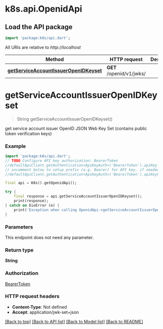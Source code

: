 # k8s.api.OpenidApi

## Load the API package
```dart
import 'package:k8s/api.dart';
```

All URIs are relative to *http://localhost*

Method | HTTP request | Description
------------- | ------------- | -------------
[**getServiceAccountIssuerOpenIDKeyset**](OpenidApi.md#getserviceaccountissueropenidkeyset) | **GET** /openid/v1/jwks/ | 


# **getServiceAccountIssuerOpenIDKeyset**
> String getServiceAccountIssuerOpenIDKeyset()



get service account issuer OpenID JSON Web Key Set (contains public token verification keys)

### Example
```dart
import 'package:k8s/api.dart';
// TODO Configure API key authorization: BearerToken
//defaultApiClient.getAuthentication<ApiKeyAuth>('BearerToken').apiKey = 'YOUR_API_KEY';
// uncomment below to setup prefix (e.g. Bearer) for API key, if needed
//defaultApiClient.getAuthentication<ApiKeyAuth>('BearerToken').apiKeyPrefix = 'Bearer';

final api = K8s().getOpenidApi();

try {
    final response = api.getServiceAccountIssuerOpenIDKeyset();
    print(response);
} catch on DioError (e) {
    print('Exception when calling OpenidApi->getServiceAccountIssuerOpenIDKeyset: $e\n');
}
```

### Parameters
This endpoint does not need any parameter.

### Return type

**String**

### Authorization

[BearerToken](../README.md#BearerToken)

### HTTP request headers

 - **Content-Type**: Not defined
 - **Accept**: application/jwk-set+json

[[Back to top]](#) [[Back to API list]](../README.md#documentation-for-api-endpoints) [[Back to Model list]](../README.md#documentation-for-models) [[Back to README]](../README.md)

